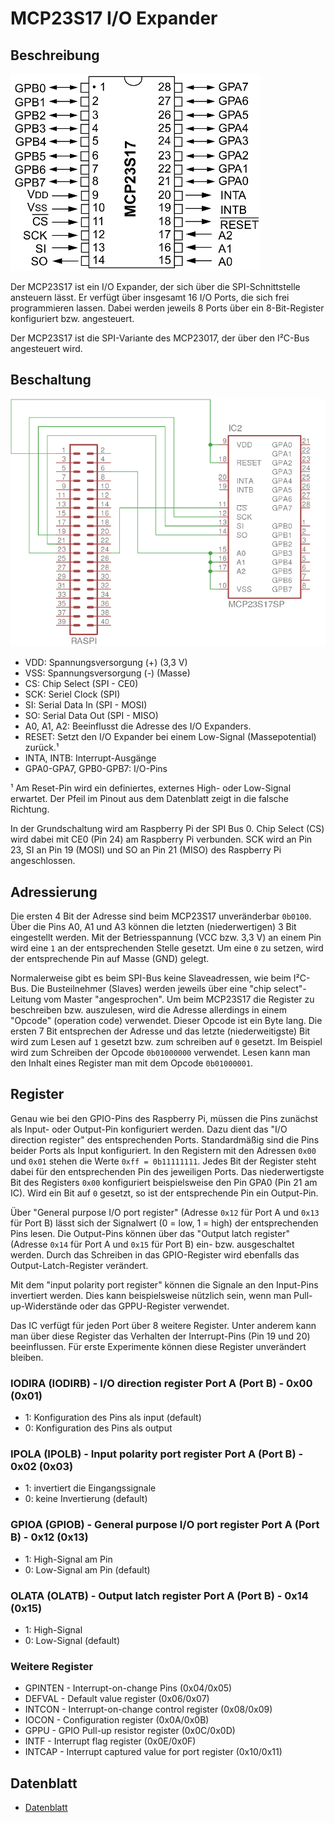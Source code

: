 # MCP23S17 I/O Expander

## Beschreibung

![MCP23S17](doc/mcp23s17_pinout.png)

Der MCP23S17 ist ein I/O Expander, der sich über die SPI-Schnittstelle ansteuern lässt. Er verfügt über insgesamt 16 I/O Ports, die sich frei programmieren lassen. Dabei werden jeweils 8 Ports über ein 8-Bit-Register konfiguriert bzw. angesteuert.

Der MCP23S17 ist die SPI-Variante des MCP23017, der über den I²C-Bus angesteuert wird.

## Beschaltung

![Schaltung](doc/mcp23s17_grundschaltung.png)

- VDD: Spannungsversorgung (+) (3,3 V)
- VSS: Spannungsversorgung (-) (Masse)
- CS: Chip Select (SPI - CE0)
- SCK: Seriel Clock (SPI)
- SI: Serial Data In (SPI - MOSI)
- SO: Serial Data Out (SPI - MISO)
- A0, A1, A2: Beeinflusst die Adresse des I/O Expanders.
- RESET: Setzt den I/O Expander bei einem Low-Signal (Massepotential) zurück.¹
- INTA, INTB: Interrupt-Ausgänge
- GPA0-GPA7, GPB0-GPB7: I/O-Pins

¹ Am Reset-Pin wird ein definiertes, externes High- oder Low-Signal erwartet. Der Pfeil im Pinout aus dem Datenblatt zeigt in die falsche Richtung.

In der Grundschaltung wird am Raspberry Pi der SPI Bus 0. Chip Select (CS) wird dabei mit CE0 (Pin 24) am Raspberry Pi verbunden. SCK wird an Pin 23, SI an Pin 19 (MOSI) und SO an Pin 21 (MISO) des Raspberry Pi angeschlossen.

## Adressierung

Die ersten 4 Bit der Adresse sind beim MCP23S17 unveränderbar `0b0100`. Über die Pins A0, A1 und A3 können die letzten (niederwertigen) 3 Bit eingestellt werden. Mit der Betriesspannung (VCC bzw. 3,3 V) an einem Pin wird eine `1` an der entsprechenden Stelle gesetzt. Um eine `0` zu setzen, wird der entsprechende Pin auf Masse (GND) gelegt.

Normalerweise gibt es beim SPI-Bus keine Slaveadressen, wie beim I²C-Bus. Die Busteilnehmer (Slaves) werden jeweils über eine "chip select"-Leitung vom Master "angesprochen". Um beim MCP23S17 die Register zu beschreiben bzw. auszulesen, wird die Adresse allerdings in einem "Opcode" (operation code) verwendet. Dieser Opcode ist ein Byte lang. Die ersten 7 Bit entsprechen der Adresse und das letzte (niederweitigste) Bit wird zum Lesen auf `1` gesetzt bzw. zum schreiben auf `0` gesetzt. Im Beispiel wird zum Schreiben der Opcode `0b01000000` verwendet. Lesen kann man den Inhalt eines Register man mit dem Opcode `0b01000001`.

## Register

Genau wie bei den GPIO-Pins des Raspberry Pi, müssen die Pins zunächst als Input- oder Output-Pin konfiguriert werden. Dazu dient das "I/O direction register" des entsprechenden Ports. Standardmäßig sind die Pins beider Ports als Input konfiguriert. In den Registern mit den Adressen `0x00` und `0x01` stehen die Werte `0xff = 0b11111111`. Jedes Bit der Register steht dabei für den entsprechenden Pin des jeweiligen Ports. Das niederwertigste Bit des Registers `0x00` konfiguriert beispielsweise den Pin GPA0 (Pin 21 am IC). Wird ein Bit auf `0` gesetzt, so ist der entsprechende Pin ein Output-Pin.

Über "General purpose I/O port register" (Adresse `0x12` für Port A und `0x13` für Port B) lässt sich der Signalwert (0 = low, 1 = high) der entsprechenden Pins lesen. Die Output-Pins können über das "Output latch register" (Adresse `0x14` für Port A und `0x15` für Port B) ein- bzw. ausgeschaltet werden. Durch das Schreiben in das GPIO-Register wird ebenfalls das Output-Latch-Register verändert.

Mit dem "input polarity port register" können die Signale an den Input-Pins invertiert werden. Dies kann beispielsweise nützlich sein, wenn man Pull-up-Widerstände oder das GPPU-Register verwendet.

Das IC verfügt für jeden Port über 8 weitere Register. Unter anderem kann man über diese Register das Verhalten der Interrupt-Pins (Pin 19 und 20) beeinflussen. Für erste Experimente können diese Register unverändert bleiben.

### IODIRA (IODIRB) - I/O direction register Port A (Port B) - 0x00 (0x01)
* 1: Konfiguration des Pins als input (default)
* 0: Konfiguration des Pins als output

### IPOLA (IPOLB) - Input polarity port register Port A (Port B) - 0x02 (0x03)
* 1: invertiert die Eingangssignale
* 0: keine Invertierung (default)

### GPIOA (GPIOB) - General purpose I/O port register Port A (Port B) - 0x12 (0x13)
* 1: High-Signal am Pin
* 0: Low-Signal am Pin (default)

### OLATA (OLATB) - Output latch register Port A (Port B) - 0x14 (0x15)
* 1: High-Signal
* 0: Low-Signal (default)

### Weitere Register
* GPINTEN - Interrupt-on-change Pins (0x04/0x05)
* DEFVAL - Default value register (0x06/0x07)
* INTCON - Interrupt-on-change control register (0x08/0x09)
* IOCON - Configuration register (0x0A/0x0B)
* GPPU - GPIO Pull-up resistor register (0x0C/0x0D)
* INTF - Interrupt flag register (0x0E/0x0F)
* INTCAP - Interrupt captured value for port register (0x10/0x11)

## Datenblatt

- [Datenblatt](doc/mcp23017_mcp23S17_datasheet.pdf)
